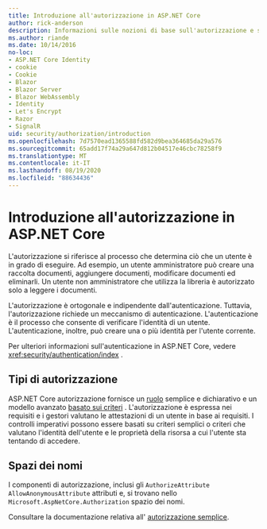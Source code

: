 ```yaml
---
title: Introduzione all'autorizzazione in ASP.NET Core
author: rick-anderson
description: Informazioni sulle nozioni di base sull'autorizzazione e sul funzionamento dell'autorizzazione nelle app ASP.NET Core.
ms.author: riande
ms.date: 10/14/2016
no-loc:
- ASP.NET Core Identity
- cookie
- Cookie
- Blazor
- Blazor Server
- Blazor WebAssembly
- Identity
- Let's Encrypt
- Razor
- SignalR
uid: security/authorization/introduction
ms.openlocfilehash: 7d7570ead1365588fd582d9bea364685da29a576
ms.sourcegitcommit: 65add17f74a29a647d812b04517e46cbc78258f9
ms.translationtype: MT
ms.contentlocale: it-IT
ms.lasthandoff: 08/19/2020
ms.locfileid: "88634436"
---
```

# <a name="introduction-to-authorization-in-aspnet-core"></a>Introduzione all'autorizzazione in ASP.NET Core

<a name="security-authorization-introduction"></a>

L'autorizzazione si riferisce al processo che determina ciò che un utente è in grado di eseguire. Ad esempio, un utente amministratore può creare una raccolta documenti, aggiungere documenti, modificare documenti ed eliminarli. Un utente non amministratore che utilizza la libreria è autorizzato solo a leggere i documenti.

L'autorizzazione è ortogonale e indipendente dall'autenticazione. Tuttavia, l'autorizzazione richiede un meccanismo di autenticazione. L'autenticazione è il processo che consente di verificare l'identità di un utente. L'autenticazione, inoltre, può creare una o più identità per l'utente corrente.

Per ulteriori informazioni sull'autenticazione in ASP.NET Core, vedere <xref:security/authentication/index> .

## <a name="authorization-types"></a>Tipi di autorizzazione

ASP.NET Core autorizzazione fornisce un [ruolo](xref:security/authorization/roles) semplice e dichiarativo e un modello avanzato [basato sui criteri](xref:security/authorization/policies) . L'autorizzazione è espressa nei requisiti e i gestori valutano le attestazioni di un utente in base ai requisiti. I controlli imperativi possono essere basati su criteri semplici o criteri che valutano l'identità dell'utente e le proprietà della risorsa a cui l'utente sta tentando di accedere.

## <a name="namespaces"></a>Spazi dei nomi

I componenti di autorizzazione, inclusi gli `AuthorizeAttribute` `AllowAnonymousAttribute` attributi e, si trovano nello `Microsoft.AspNetCore.Authorization` spazio dei nomi.

Consultare la documentazione relativa all' [autorizzazione semplice](xref:security/authorization/simple).
